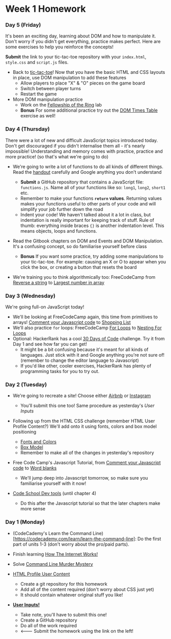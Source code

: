 # Week 1 Homework

### Day 5 (Friday)

It's been an exciting day, learning about DOM and how to manipulate it. Don't worry if you didn't get everything, practice makes perfect. Here are some exercises to help you reinforce the concepts! 

**Submit** the link to your tic-tac-toe repository with your `index.html`, `style.css` and `script.js` files.
 
  * Back to [tic-tac-toe](https://glencbz.gitbooks.io/wdi-6-reference/content/unit-1/labs/TTT.html)! Now that you have the basic HTML and CSS layouts in place, use DOM manipulation to add these features
    *  Allow players to place "X" & "O" pieces on the game board
    *  Switch between player turns
    *  Restart the game
  * More DOM manipulation practice 
    * Work on the [Fellowship of the Ring](https://glencbz.gitbooks.io/wdi-6-reference/content/unit-1/labs/fellowship.html) lab
    * **Bonus** For some additional practice try out the [DOM Times Table](https://github.com/ga-students/dom-times-table) exercise as well!

### Day 4 (Thursday)

There were a lot of new and difficult JavaScript topics introduced today. Don't get discouraged if you didn't internalise them all - it's nearly impossible! Understanding and memory comes with practice, practice and more practice! (so that's what we're going to do) 

* We're going to write a lot of functions to do all kinds of different things. Read the [handout](labs/functions.md) carefully and Google anything you don't understand
  * **Submit** a GitHub repository that contains a JavaScript file: `functions.js`. Name all of your functions like so: `long1`, `long2`, `short1` etc.
  * Remember to make your functions **`return` values**. Returning values makes your functions useful to other parts of your code and will simplify your job further down the road
  * Indent your code! We haven't talked about it a lot in class, but indentation is really important for keeping track of stuff. Rule of thumb: everything inside braces `{}` is another indentation level. This means objects, loops and functions.


* Read the Gitbook chapters on DOM and Events and DOM Manipulation. It's a confusing concept, so do familiarise yourself before class
  * **Bonus** If you want some practice, try adding some manipulations to your tic-tac-toe. For example: causing an X or O to appear when you click the box, or creating a button that resets the board


* We're training you to think algorithmically too: FreeCodeCamp from [Reverse a string](https://www.freecodecamp.com/challenges/reverse-a-string) to [Largest number in array](https://www.freecodecamp.com/challenges/return-largest-numbers-in-arrays)


### Day 3 (Wednesday)

We're going full-on JavaScript today!

* We'll be looking at FreeCodeCamp again, this time from primitives to arrays! [Comment your Javascript code](https://www.freecodecamp.com/challenges/comment-your-javascript-code) to [Shopping List](https://www.freecodecamp.com/challenges/shopping-list)
* We'll also practice `for` loops: FreeCodeCamp [For Loops](https://www.freecodecamp.com/challenges/iterate-with-javascript-for-loops) to [Nesting For Loops](https://www.freecodecamp.com/challenges/nesting-for-loops)
* Optional: HackerRank has a cool [30 Days of Code](https://www.hackerrank.com/domains/tutorials/30-days-of-code) challenge. Try it from Day 1 and see how far you can get!
  * It might be a bit confusing because it's meant for all kinds of languages. Just stick with it and Google anything you're not sure of! (remember to change the editor language to Javascript)
  * If you'd like other, cooler exercises, HackerRank has plenty of programming tasks for you to try out.

### Day 2 (Tuesday)

* We're going to recreate a site! Choose either [Airbnb](https://github.com/ga-students/css-airbnb) or [Instagram](https://github.com/ga-students/css-positioning)
  * You'll submit this one too! Same procedure as yesterday's *User Inputs*


* Following up from the HTML CSS challenge (remember HTML User Profile Content?) We'll add onto it using fonts, colors and box model positioning
  * [Fonts and Colors](https://github.com/lewagon/html-css-challenges/tree/master/02-fonts-colors)
  * [Box Model](https://github.com/lewagon/html-css-challenges/tree/master/03-box-model)
  * Remember to make all of the changes in yesterday's repository


* Free Code Camp's Javascript Tutorial, from [Comment your Javascript code](https://www.freecodecamp.com/challenges/comment-your-javascript-code) to [Word blanks](https://www.freecodecamp.com/challenges/word-blanks)
  * We'll jump deep into Javascript tomorrow, so make sure you familiarise yourself with it now!


* [Code School Dev tools](http://discover-devtools.codeschool.com/) (until chapter 4)
  * Do this after the Javascript tutorial so that the later chapters make more sense
### Day 1 (Monday)

* (CodeCademy's Learn the Command Line)[https://codecademy.com/learn/learn-the-command-line]: Do the first part of units 1-3 (don't worry about the pro/paid parts).
* Finish learning [How The Internet Works!](https://www.khanacademy.org/partner-content/code-org/internet-works)
* Solve [Command Line Murder Mystery](https://github.com/WDI-SEA/command-line-murder-mystery)

* [HTML Profile User Content](https://github.com/lewagon/html-css-challenges/tree/master/01-profile-content) 
  * Create a git repository for this homework
  * Add all of the content required (don't worry about CSS just yet)
  * It should contain whatever original stuff you like!

* **[User Inputs!](https://github.com/WDI-SEA/html_user_inputs)**
  * Take note, you'll have to submit this one!
  * Create a GitHub repository
  * Do all of the work required
  * <--- Submit the homework using the link on the left! 

